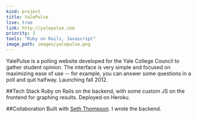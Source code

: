 ```yaml
---
kind: project
title: YalePulse
live: true
link: http://yalepulse.com
priority: 3
tools: "Ruby on Rails, Javascript"
image_path: images/yalepulse.png
---
```


YalePulse is a polling website developed for the Yale College Council to gather student opinion. The interface is very simple and focused on maximizing ease of use -- for example, you can answer some questions in a poll and quit halfway. Launching fall 2012.

##Tech Stack
Ruby on Rails on the backend, with some custom JS on the frontend for graphing results. Deployed on Heroku.

##Collaboration
Built with <a href="http://seth.fm" target="_blank">Seth Thompson</a>. I wrote the backend.